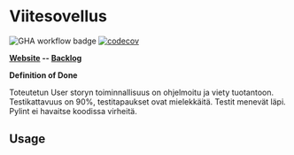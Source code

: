 # Viitesovellus

![GHA workflow badge](https://github.com/hnenonen/Ohtu_2022/workflows/CI/badge.svg)
[![codecov](https://codecov.io/gh/hnenonen/Ohtu_2022/branch/main/graph/badge.svg?token=0902d546-2d3a-4f58-8228-4ad52ad2f446)](https://codecov.io/gh/hnenonen/Ohtu_2022)

__[Website](https://viitesovellus.fly.dev/) -- [Backlog](https://docs.google.com/spreadsheets/d/1p1A37PK2yHurjrkDhkwlJjbcCk2LaQK1XVaVGVVQgHk/edit?usp=sharing)__

__Definition of Done__

Toteutetun User storyn toiminnallisuus on ohjelmoitu ja viety tuotantoon. 
Testikattavuus on 90%, testitapaukset ovat mielekkäitä. 
Testit menevät läpi. Pylint ei havaitse koodissa virheitä.

## Usage
